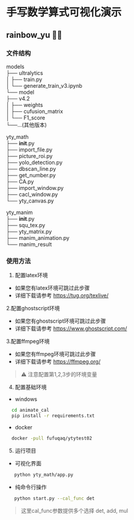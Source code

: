 # 手写数学算式可视化演示
## rainbow_yu 🐋✨

### 文件结构
models  
├── ultralytics  
│   ├── train.py  
│   └── generate_train_v3.ipynb  
└── model  
    ├── v4.2  
    │     ├── weights  
    │     ├── cufusion_matrix  
    │     └── F1_score  
    └──...(其他版本)  

yty_math  
├── __init__.py  
├── import_file.py  
├── picture_roi.py  
├── yolo_detection.py  
├── dbscan_line.py  
├── get_number.py  
├── CA.py  
├── import_window.py  
├── cacl_window.py  
└── yty_canvas.py  
  
yty_manim  
├── __init__.py  
├── squ_tex.py  
├── yty_matrix.py  
├── manim_animation.py  
└── manim_result  

### 使用方法

1. 配置latex环境
- 如果您有latex环境可跳过此步骤
- 详细下载请参考 https://tug.org/texlive/

2.配置ghostscript环境
- 如果您有ghostscript环境可跳过此步骤
- 详细下载请参考 https://www.ghostscript.com/

3.配置ffmpeg环境
- 如果您有ffmpeg环境可跳过此步骤
- 详细下载请参考 https://ffmpeg.org/

> ⚠ 注意配置第1,2,3步的环境变量

4. 配置基础环境
- windows
```bash
  cd animate_cal
  pip install -r requirements.txt 
```

- docker
```bash
  docker -pull fufuqaq/ytytest02
```

5. 运行项目
- 可视化界面
```bash
   python yty_math/app.py 
```

- 纯命令行操作
```bash
   python start.py --cal_func det
```
> 这里cal_func参数提供多个选择 det, add, mul 